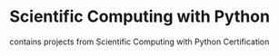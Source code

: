 # Scientific Computing with Python
 contains projects from Scientific Computing with Python Certification
